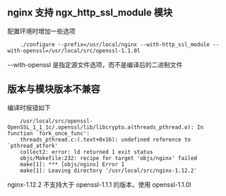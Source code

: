     
## nginx 支持 ngx_http_ssl_module 模块

配置环境时增加一些选项
```shell
    ./configure --prefix=/usr/local/nginx --with-http_ssl_module --with-openssl=/usr/local/src/openssl-1.1.0l
```
--with-openssl 是指定源文件选项，而不是编译后的二进制文件

## 版本与模块版本不兼容
编译时报错如下
```shell
    /usr/local/src/openssl-OpenSSL_1_1_1c/.openssl/lib/libcrypto.a(threads_pthread.o): In function `fork_once_func':
    threads_pthread.c:(.text+0x16): undefined reference to `pthread_atfork'
    collect2: error: ld returned 1 exit status
    objs/Makefile:232: recipe for target 'objs/nginx' failed
    make[1]: *** [objs/nginx] Error 1
    make[1]: Leaving directory '/usr/local/src/nginx-1.12.2'
```
nginx-1.12.2 不支持大于 openssl-1.1.1 的版本，使用 openssl-1.1.0l

